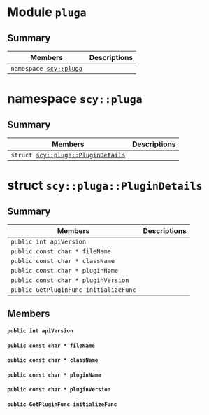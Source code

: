 # Module <!-- group --> `pluga`



## Summary

 Members                        | Descriptions                                
--------------------------------|---------------------------------------------
`namespace `[`scy::pluga`](#namespacescy_1_1pluga)    | 
# namespace `scy::pluga` 



## Summary

 Members                        | Descriptions                                
--------------------------------|---------------------------------------------
`struct `[`scy::pluga::PluginDetails`](#structscy_1_1pluga_1_1PluginDetails)    | 
# struct `scy::pluga::PluginDetails` 






## Summary

 Members                        | Descriptions                                
--------------------------------|---------------------------------------------
`public int apiVersion` | 
`public const char * fileName` | 
`public const char * className` | 
`public const char * pluginName` | 
`public const char * pluginVersion` | 
`public GetPluginFunc initializeFunc` | 

## Members

#### `public int apiVersion` 





#### `public const char * fileName` 





#### `public const char * className` 





#### `public const char * pluginName` 





#### `public const char * pluginVersion` 





#### `public GetPluginFunc initializeFunc` 






